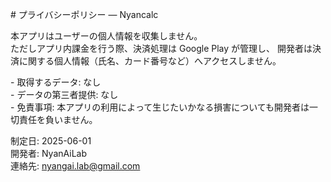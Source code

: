 \# プライバシーポリシー — Nyancalc

本アプリはユーザーの個人情報を収集しません。    
ただしアプリ内課金を行う際、決済処理は Google Play が管理し、 開発者は決済に関する個人情報（氏名、カード番号など）へアクセスしません。  

\- 取得するデータ: なし    
\- データの第三者提供: なし    
\- 免責事項: 本アプリの利用によって生じたいかなる損害についても開発者は一切責任を負いません。  

制定日: 2025-06-01    
開発者: NyanAiLab    
連絡先: nyangai.lab@gmail.com 
